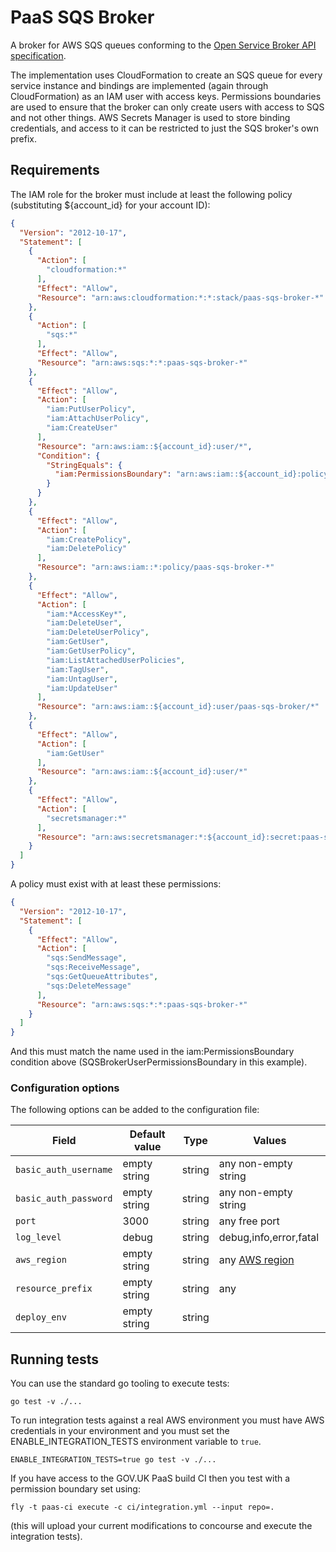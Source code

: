 # PaaS SQS Broker

A broker for AWS SQS queues conforming to the [Open Service Broker API
specification](https://github.com/openservicebrokerapi/servicebroker/blob/v2.14/spec.md).

The implementation uses CloudFormation to create an SQS queue for every service instance and
bindings are implemented (again through CloudFormation) as an IAM user with access keys.
Permissions boundaries are used to ensure that the broker can only create users with access to SQS
and not other things.
AWS Secrets Manager is used to store binding credentials, and access to it can be restricted to
just the SQS broker's own prefix.

## Requirements

The IAM role for the broker must include at least the following policy (substituting ${account_id} for your account ID):

```json
{
  "Version": "2012-10-17",
  "Statement": [
    {
      "Action": [
        "cloudformation:*"
      ],
      "Effect": "Allow",
      "Resource": "arn:aws:cloudformation:*:*:stack/paas-sqs-broker-*"
    },
    {
      "Action": [
        "sqs:*"
      ],
      "Effect": "Allow",
      "Resource": "arn:aws:sqs:*:*:paas-sqs-broker-*"
    },
    {
      "Effect": "Allow",
      "Action": [
        "iam:PutUserPolicy",
        "iam:AttachUserPolicy",
        "iam:CreateUser"
      ],
      "Resource": "arn:aws:iam::${account_id}:user/*",
      "Condition": {
        "StringEquals": {
          "iam:PermissionsBoundary": "arn:aws:iam::${account_id}:policy/SQSBrokerUserPermissionsBoundary"
        }
      }
    },
    {
      "Effect": "Allow",
      "Action": [
        "iam:CreatePolicy",
        "iam:DeletePolicy"
      ],
      "Resource": "arn:aws:iam::*:policy/paas-sqs-broker-*"
    },
    {
      "Effect": "Allow",
      "Action": [
        "iam:*AccessKey*",
        "iam:DeleteUser",
        "iam:DeleteUserPolicy",
        "iam:GetUser",
        "iam:GetUserPolicy",
        "iam:ListAttachedUserPolicies",
        "iam:TagUser",
        "iam:UntagUser",
        "iam:UpdateUser"
      ],
      "Resource": "arn:aws:iam::${account_id}:user/paas-sqs-broker/*"
    },
    {
      "Effect": "Allow",
      "Action": [
        "iam:GetUser"
      ],
      "Resource": "arn:aws:iam::${account_id}:user/*"
    },
    {
      "Effect": "Allow",
      "Action": [
        "secretsmanager:*"
      ],
      "Resource": "arn:aws:secretsmanager:*:${account_id}:secret:paas-sqs-broker-*"
    }
  ]
}
```

A policy must exist with at least these permissions:

```json
{
  "Version": "2012-10-17",
  "Statement": [
    {
      "Effect": "Allow",
      "Action": [
        "sqs:SendMessage",
        "sqs:ReceiveMessage",
        "sqs:GetQueueAttributes",
        "sqs:DeleteMessage"
      ],
      "Resource": "arn:aws:sqs:*:*:paas-sqs-broker-*"
    }
  ]
}
```
And this must match the name used in the iam:PermissionsBoundary condition above (SQSBrokerUserPermissionsBoundary in this example).

### Configuration options

The following options can be added to the configuration file:

| Field                            | Default value | Type   | Values                                                                     |
| -------------------------------- | ------------- | ------ | -------------------------------------------------------------------------- |
| `basic_auth_username`            | empty string  | string | any non-empty string                                                       |
| `basic_auth_password`            | empty string  | string | any non-empty string                                                       |
| `port`                           | 3000          | string | any free port                                                              |
| `log_level`                      | debug         | string | debug,info,error,fatal                                                     |
| `aws_region`                     | empty string  | string | any [AWS region](https://docs.aws.amazon.com/general/latest/gr/rande.html) |
| `resource_prefix`                | empty string  | string | any                                                                        |
| `deploy_env`                     | empty string  | string |                                                                            |

## Running tests

You can use the standard go tooling to execute tests:

```
go test -v ./...
```

To run integration tests against a real AWS environment you must have AWS
credentials in your environment and you must set the ENABLE_INTEGRATION_TESTS
environment variable to `true`.

```
ENABLE_INTEGRATION_TESTS=true go test -v ./...
```

If you have access to the GOV.UK PaaS build CI then you test with a permission boundary set using:

```
fly -t paas-ci execute -c ci/integration.yml --input repo=.
```

(this will upload your current modifications to concourse and execute the integration tests).
